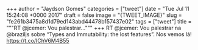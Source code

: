 
+++
author = "Jaydson Gomes"
categories = ["tweet"]
date = "Tue Jul 11 15:24:08 +0000 2017"
draft = false
image = "{TWEET_IMAGE}"
slug = "fe261b3475a8d1d79ed143abd44478b157437e02"
tags = ["tweet"]
title = """RT @jcemer: Vou palestrar..."""
+++
RT @jcemer: Vou palestrar na @braziljs sobre “Types and Immutability: the lost features”. Nos vemos lá! https://t.co/IChV6M4B55
